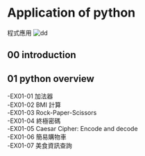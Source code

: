 # Application of python
程式應用  ![dd](https://static.wikia.nocookie.net/fictionalgroups/images/9/99/Diamond_Dogs.png/revision/latest/scale-to-width-down/300?cb=20160204011810)
## 00 introduction
## 01 python overview
-EX01-01 加法器  
-EX01-02 BMI 計算  
-EX01-03 Rock-Paper-Scissors  
-EX01-04 終極密碼  
-EX01-05 Caesar Cipher: Encode and decode  
-EX01-06 簡易購物車  
-EX01-07 美食資訊查詢  
